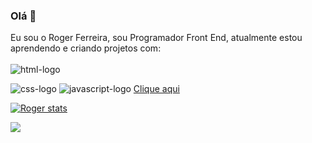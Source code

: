 ### Olá 👋

Eu sou o Roger Ferreira, sou Programador Front End, atualmente estou aprendendo e criando projetos com:
<br>
<br>
<img src="https://img.shields.io/badge/HTML5-E34F26?style=for-the-badge&logo=html5&logoColor=white" alt= "html-logo" />

<img src="https://img.shields.io/badge/CSS3-1572B6?style=for-the-badge&logo=css3&logoColor=white" alt="css-logo" />

<img src="https://img.shields.io/badge/JavaScript-F7DF1E?style=for-the-badge&logo=javascript&logoColor=black" alt= "javascript-logo" />
<a href="https://www.linkedin.com/in/roger-silva-ferreira/">Clique aqui</a>



[![Roger stats](https://github-readme-stats.vercel.app/api?username=roger01031994)](https://github.com/anuraghazra/github-readme-stats)

![](https://komarev.com/ghpvc/?username=your-github-username)





